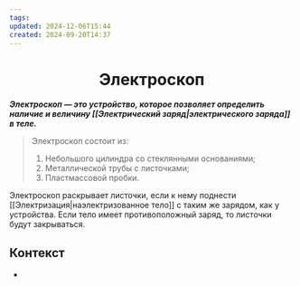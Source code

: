 ```yaml
---
tags: 
updated: 2024-12-06T15:44
created: 2024-09-20T14:37
---
```

<center> <h1> <b> Электроскоп </b> </h1> </center>

***Электроскоп — это устройство, которое позволяет определить наличие и величину [[Электрический заряд|электрического заряда]] в теле.***

 
>Электроскоп состоит из:
>1. Небольшого цилиндра со стеклянными основаниями;
>2. Металлической трубы с листочками;
>3. Пластмассовой пробки.

Электроскоп раскрывает листочки, если к нему поднести [[Электризация|наэлектризованное тело]] с таким же зарядом, как у устройства. Если тело имеет противоположный заряд, то листочки будут закрываться.

## Контекст
- 

